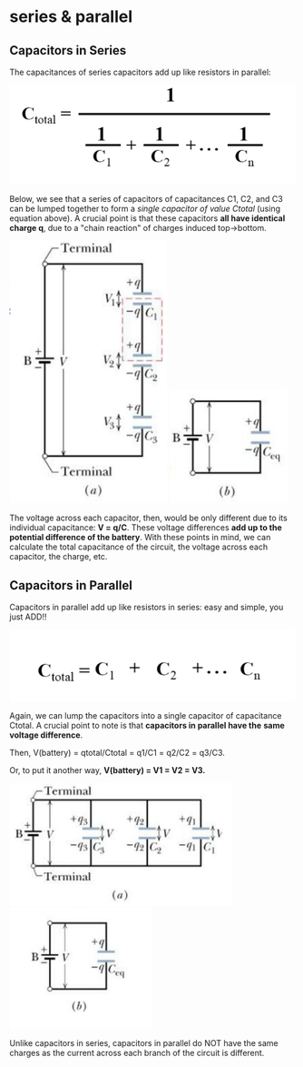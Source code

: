 # series & parallel

## Capacitors in Series&#x20;

The capacitances of series capacitors add up like resistors in parallel:

![](<../../.gitbook/assets/image (2) (1).png>)

Below, we see that a series of capacitors of capacitances C1, C2, and C3 can be lumped together to form a _single capacitor of value Ctotal_ (using equation above). A crucial point is that these capacitors **all have identical charge q**, due to a "chain reaction" of charges induced top->bottom.

![](<../../.gitbook/assets/image (1) (1) (1).png>)                        ![](<../../.gitbook/assets/image (5) (1) (1) (1).png>)

The voltage across each capacitor, then, would be only different due to its individual capacitance: **V = q/C**. These voltage differences **add up to the potential difference of the battery**. With these points in mind, we can calculate the total capacitance of the circuit, the voltage across each capacitor, the charge, etc.

## **Capacitors in Parallel**

Capacitors in parallel add up like resistors in series: easy and simple, you just ADD!!

![](<../../.gitbook/assets/image (2).png>)

Again, we can lump the capacitors into a single capacitor of capacitance Ctotal. A crucial point to note is that **capacitors in parallel have the** **same voltage difference**.&#x20;

Then, V(battery) = qtotal/Ctotal = q1/C1 = q2/C2 = q3/C3.&#x20;

Or, to put it another way, **V(battery) = V1 = V2 = V3.**

![](<../../.gitbook/assets/image (6) (1) (1) (1) (1).png>)![](<../../.gitbook/assets/image (9) (1) (1) (1).png>)

Unlike capacitors in series, capacitors in parallel do NOT have the same charges as the current across each branch of the circuit is different.&#x20;
